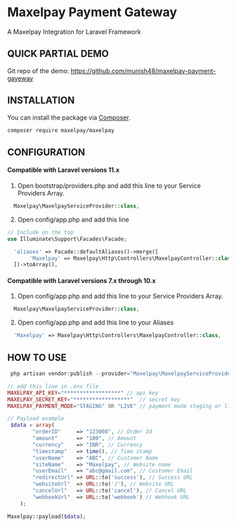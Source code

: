 # Maxelpay Payment Gateway

A Maxelpay Integration for Laravel Framework

## QUICK PARTIAL DEMO

Git repo of the demo: https://github.com/munish48/maxelpay-payment-gayeway

## INSTALLATION

You can install the package via [Composer](http://getcomposer.org/).

```bash
composer require maxelpay/maxelpay
```

## CONFIGURATION

#### Compatible with Laravel versions 11.x

1. Open bootstrap/providers.php and add this line to your Service Providers Array.

```php
  Maxelpay\MaxelpayServiceProvider::class,
```

2. Open config/app.php and add this line

```php
// Include on the top
use Illuminate\Support\Facades\Facade;
```

```php
  'aliases' => Facade::defaultAliases()->merge([
       'Maxelpay' => Maxelpay\Http\Controllers\MaxelpayController::class,
  ])->toArray(),
```

#### Compatible with Laravel versions 7.x through 10.x

1. Open config/app.php and add this line to your Service Providers Array.

```php
  Maxelpay\MaxelpayServiceProvider::class,
```

2. Open config/app.php and add this line to your Aliases

```php
  'Maxelpay' => Maxelpay\Http\Controllers\MaxelpayController::class,
```

## HOW TO USE

```php
 php artisan vendor:publish --provider="Maxelpay\MaxelpayServiceProvider"
```

```php
// add this line in .env file
MAXELPAY_API_KEY="******************" // api key
MAXELPAY_SECRET_KEY="******************"  // secret key
MAXELPAY_PAYMENT_MODE="STAGING" OR "LIVE" // payment mode staging or live
```

```php
// Payload example
 $data = array(
        "orderID"     => "123008", // Order Id
        "amount"      => "100", // Amount
        "currency"    => "INR", // Currency
        "timestamp"   => time(), // Time stamp
        "userName"    => "ABC", // Customer Name
        "siteName"    => "Maxelpay", // Website name
        "userEmail"   => "abc@gmail.com", // Customer Email
        "redirectUrl" => URL::to('success'), // Success URL
        "websiteUrl"  => URL::to('/'), // Website URL
        "cancelUrl"   => URL::to('cancel'), // Cancel URL
        "webhookUrl"  => URL::to('webhook') // Webhook URL
    );
```

```php
Maxelpay::payload($data);
```
